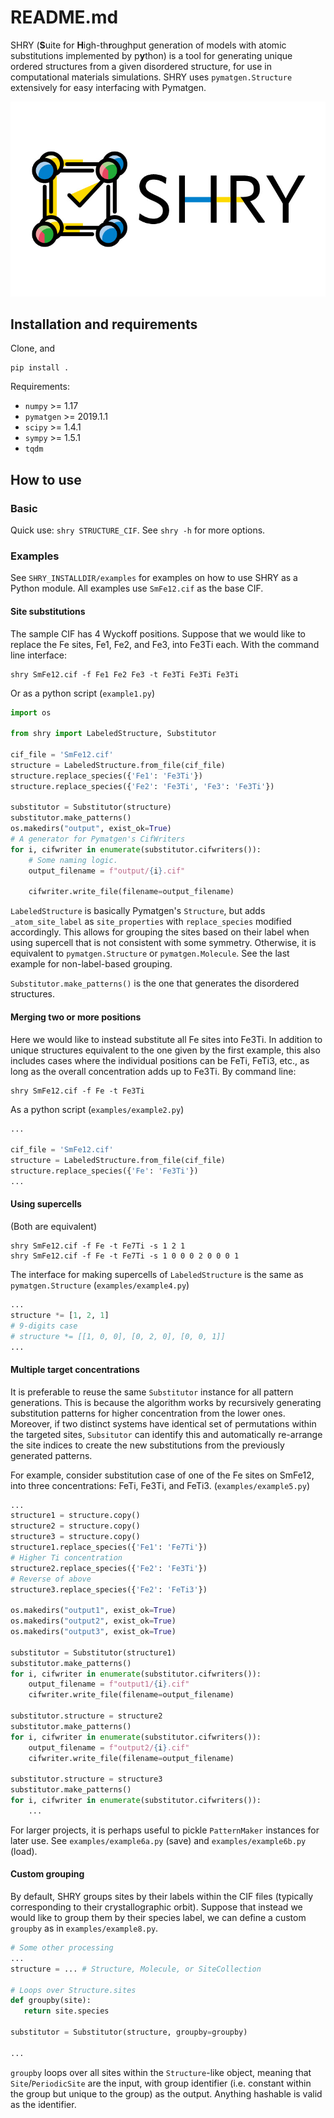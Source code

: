# README.md

SHRY (**S**uite for **H**igh-th**r**oughput generation of models
with atomic substitutions implemented by p**y**thon)
is a tool for generating unique ordered structures
from a given disordered structure,
for use in computational materials simulations.
SHRY uses `pymatgen.Structure` extensively
for easy interfacing with Pymatgen.

![logo](logo/logo.jpg?raw=true "logo")

## Installation and requirements

Clone, and

```console
pip install .
```

Requirements:

- `numpy` >= 1.17
- `pymatgen` >= 2019.1.1
- `scipy` >= 1.4.1
- `sympy` >= 1.5.1
- `tqdm`

## How to use

### Basic

Quick use: `shry STRUCTURE_CIF`.
See `shry -h` for more options.

### Examples

See `SHRY_INSTALLDIR/examples` for examples
on how to use SHRY as a Python module.
All examples use `SmFe12.cif` as the base CIF.

#### Site substitutions

The sample CIF has 4 Wyckoff positions.
Suppose that we would like to replace
the Fe sites, Fe1, Fe2, and Fe3, into Fe3Ti each.
With the command line interface:

```console
shry SmFe12.cif -f Fe1 Fe2 Fe3 -t Fe3Ti Fe3Ti Fe3Ti
```

Or as a python script (`example1.py`)

```python
import os

from shry import LabeledStructure, Substitutor

cif_file = 'SmFe12.cif'
structure = LabeledStructure.from_file(cif_file)
structure.replace_species({'Fe1': 'Fe3Ti'})
structure.replace_species({'Fe2': 'Fe3Ti', 'Fe3': 'Fe3Ti'})

substitutor = Substitutor(structure)
substitutor.make_patterns()
os.makedirs("output", exist_ok=True)
# A generator for Pymatgen's CifWriters
for i, cifwriter in enumerate(substitutor.cifwriters()):
    # Some naming logic.
    output_filename = f"output/{i}.cif"

    cifwriter.write_file(filename=output_filename)

```

`LabeledStructure` is basically Pymatgen's `Structure`,
but adds `_atom_site_label` as `site_properties`
with `replace_species` modified accordingly.
This allows for grouping the sites based on their label
when using supercell that is not consistent with some symmetry.
Otherwise, it is equivalent to `pymatgen.Structure` or `pymatgen.Molecule`.
See the last example for non-label-based grouping.

`Substitutor.make_patterns()` is the one that generates
the disordered structures.

#### Merging two or more positions

Here we would like to instead substitute all Fe sites into Fe3Ti.
In addition to unique structures equivalent to the one
given by the first example, this also includes cases
where the individual positions can be FeTi, FeTi3, etc.,
as long as the overall concentration adds up to Fe3Ti.
By command line:

```console
shry SmFe12.cif -f Fe -t Fe3Ti
```

As a python script (`examples/example2.py`)

```python
...

cif_file = 'SmFe12.cif'
structure = LabeledStructure.from_file(cif_file)
structure.replace_species({'Fe': 'Fe3Ti'})
...
```

#### Using supercells

(Both are equivalent)

```console
shry SmFe12.cif -f Fe -t Fe7Ti -s 1 2 1
shry SmFe12.cif -f Fe -t Fe7Ti -s 1 0 0 0 2 0 0 0 1
```

The interface for making supercells of `LabeledStructure`
is the same as `pymatgen.Structure` (`examples/example4.py`)

```python
...
structure *= [1, 2, 1]
# 9-digits case
# structure *= [[1, 0, 0], [0, 2, 0], [0, 0, 1]]
...
```

#### Multiple target concentrations

It is preferable to reuse the same `Substitutor`
instance for all pattern generations.
This is because the algorithm works by recursively generating
substitution patterns for higher concentration from the lower ones.
Moreover, if two distinct systems have identical set of
permutations within the targeted sites, `Subsitutor`
can identify this and automatically re-arrange the site indices
to create the new substitutions from the previously generated patterns.

For example, consider substitution case of one of the Fe
sites on SmFe12, into three concentrations: FeTi, Fe3Ti, and FeTi3.
(`examples/example5.py`)

```python
...
structure1 = structure.copy()
structure2 = structure.copy()
structure3 = structure.copy()
structure1.replace_species({'Fe1': 'Fe7Ti'})
# Higher Ti concentration
structure2.replace_species({'Fe2': 'Fe3Ti'})
# Reverse of above
structure3.replace_species({'Fe2': 'FeTi3'})

os.makedirs("output1", exist_ok=True)
os.makedirs("output2", exist_ok=True)
os.makedirs("output3", exist_ok=True)

substitutor = Substitutor(structure1)
substitutor.make_patterns()
for i, cifwriter in enumerate(substitutor.cifwriters()):
    output_filename = f"output1/{i}.cif"
    cifwriter.write_file(filename=output_filename)

substitutor.structure = structure2
substitutor.make_patterns()
for i, cifwriter in enumerate(substitutor.cifwriters()):
    output_filename = f"output2/{i}.cif"
    cifwriter.write_file(filename=output_filename)

substitutor.structure = structure3
substitutor.make_patterns()
for i, cifwriter in enumerate(substitutor.cifwriters()):
    ...
```

For larger projects, it is perhaps useful to pickle
`PatternMaker` instances for later use.
See `examples/example6a.py` (save) and `examples/example6b.py` (load).

#### Custom grouping

By default, SHRY groups sites by their labels within the CIF files
(typically corresponding to their crystallographic orbit).
Suppose that instead we would like to group them by their species label,
we can define a custom `groupby` as in `examples/example8.py`.

```python
# Some other processing
...
structure = ... # Structure, Molecule, or SiteCollection

# Loops over Structure.sites
def groupby(site):
   return site.species

substitutor = Substitutor(structure, groupby=groupby)

...
```

`groupby` loops over all sites within the `Structure`-like object,
meaning that `Site`/`PeriodicSite` are the input,
with group identifier (i.e. constant within the group but unique
to the group) as the output.
Anything hashable is valid as the identifier.
